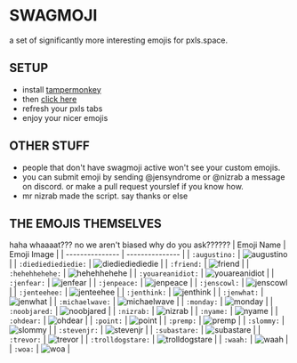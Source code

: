 # SWAGMOJI

a set of significantly more interesting emojis for pxls.space.




## SETUP

- install [tampermonkey](https://www.tampermonkey.net)
- then [click here](https://github.com/juralumin/swagmoji/raw/main/emoji.user.js)
- refresh your pxls tabs
- enjoy your nicer emojis



## OTHER STUFF

- people that don't have swagmoji active won't see your custom emojis.
- you can submit emoji by sending @jensyndrome or @nizrab a message on discord. or make a pull request yourslef if you know how.
- mr nizrab made the script. say thanks or else



## THE EMOJIS THEMSELVES
haha whaaaat??? no we aren't biased why do you ask??????
| Emoji Name      | Emoji Image     |
| --------------- | --------------- |
| `:augustino:`   | ![augustino](https://raw.githubusercontent.com/juralumin/swagmoji/main/assets/augustino.png) |
| `:diediediediedie:` | ![diediediediedie](https://raw.githubusercontent.com/juralumin/swagmoji/main/assets/DIEDIEDIEDIEDIE.png) |
| `:friend:`      | ![friend](https://raw.githubusercontent.com/juralumin/swagmoji/main/assets/friend.png) |
| `:hehehhehehe:` | ![hehehhehehe](https://raw.githubusercontent.com/juralumin/swagmoji/main/assets/hehehhehehe.png) |
| `:youareanidiot:` | ![youareanidiot](https://raw.githubusercontent.com/juralumin/swagmoji/main/assets/idiot.gif) |
| `:jenfear:`     | ![jenfear](https://raw.githubusercontent.com/juralumin/swagmoji/main/assets/jenFear.png) |
| `:jenpeace:`    | ![jenpeace](https://raw.githubusercontent.com/juralumin/swagmoji/main/assets/jenPeace.png) |
| `:jenscowl:`    | ![jenscowl](https://raw.githubusercontent.com/juralumin/swagmoji/main/assets/jenScowl.png) |
| `:jenteehee:`   | ![jenteehee](https://raw.githubusercontent.com/juralumin/swagmoji/main/assets/jenTeehee.png) |
| `:jenthink:`    | ![jenthink](https://raw.githubusercontent.com/juralumin/swagmoji/main/assets/jenThink.png) |
| `:jenwhat:`     | ![jenwhat](https://raw.githubusercontent.com/juralumin/swagmoji/main/assets/jenWhat.png) |
| `:michaelwave:` | ![michaelwave](https://raw.githubusercontent.com/juralumin/swagmoji/main/assets/michaelwave.gif) |
| `:monday:`      | ![monday](https://raw.githubusercontent.com/juralumin/swagmoji/main/assets/monday.png) |
| `:noobjared:`   | ![noobjared](https://raw.githubusercontent.com/juralumin/swagmoji/main/assets/NoobJared.gif) |
| `:nizrab:`   | ![nizrab](https://raw.githubusercontent.com/juralumin/swagmoji/main/assets/Nizrab.png) |
| `:nyame:`       | ![nyame](https://raw.githubusercontent.com/juralumin/swagmoji/main/assets/nyame.png) |
| `:ohdear:`      | ![ohdear](https://raw.githubusercontent.com/juralumin/swagmoji/main/assets/ohdear.png) |
| `:point:`       | ![point](https://raw.githubusercontent.com/juralumin/swagmoji/main/assets/POINT.png) |
| `:premp:`       | ![premp](https://raw.githubusercontent.com/juralumin/swagmoji/main/assets/Premp.png) |
| `:slommy:`      | ![slommy](https://raw.githubusercontent.com/juralumin/swagmoji/main/assets/Slommy.png) |
| `:stevenjr:`    | ![stevenjr](https://raw.githubusercontent.com/juralumin/swagmoji/main/assets/stevenjr.png) |
| `:subastare:`   | ![subastare](https://raw.githubusercontent.com/juralumin/swagmoji/main/assets/subastare.png) |
| `:trevor:`      | ![trevor](https://raw.githubusercontent.com/juralumin/swagmoji/main/assets/Trevor.png) |
| `:trolldogstare:` | ![trolldogstare](https://raw.githubusercontent.com/juralumin/swagmoji/main/assets/trolldogstare.png) |
| `:waah:`        | ![waah](https://raw.githubusercontent.com/juralumin/swagmoji/main/assets/waah.png) |
| `:woa:`         | ![woa](https://raw.githubusercontent.com/juralumin/swagmoji/main/assets/woa.png)  |
